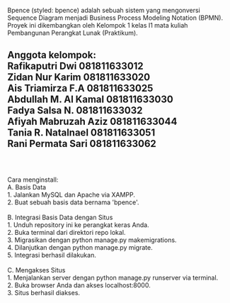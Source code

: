 
Bpence (styled: bpence) adalah sebuah sistem yang mengonversi Sequence Diagram menjadi Business Process Modeling Notation (BPMN). Proyek ini dikembangkan oleh Kelompok 1 kelas I1 mata kuliah Pembangunan Perangkat Lunak (Praktikum).

Anggota kelompok:<br />
Rafikaputri Dwi 081811633012<br />
Zidan Nur Karim 081811633020<br />
Ais Triamirza F.A 081811633025<br />
Abdullah M. Al Kamal 081811633030<br />
Fadya Salsa N. 081811633032<br />
Afiyah Mabruzah Aziz 081811633044<br />
Tania R. Natalnael 081811633051<br />
Rani Permata Sari 081811633062<br />
<br />
-----
<br />
Cara menginstall:<br />
A. Basis Data<br />
   1. Jalankan MySQL dan Apache via XAMPP.<br />
   2. Buat sebuah basis data bernama 'bpence'.<br />
<br />
B. Integrasi Basis Data dengan Situs<br />
   1. Unduh repository ini ke perangkat keras Anda.<br />
   2. Buka terminal dari direktori repo lokal.<br />
   3. Migrasikan dengan python manage.py makemigrations.<br />
   4. Dilanjutkan dengan python manage.py migrate.<br />
   5. Integrasi berhasil dilakukan.<br />
<br />
C. Mengakses Situs <br />
   1. Menjalankan server dengan python manage.py runserver via terminal.<br />
   2. Buka browser Anda dan akses localhost:8000.<br />
   3. Situs berhasil diakses. <br />
